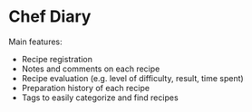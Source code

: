 
# Chef Diary


Main features:

- Recipe registration
- Notes and comments on each recipe
- Recipe evaluation (e.g. level of difficulty, result, time spent)
- Preparation history of each recipe
- Tags to easily categorize and find recipes

